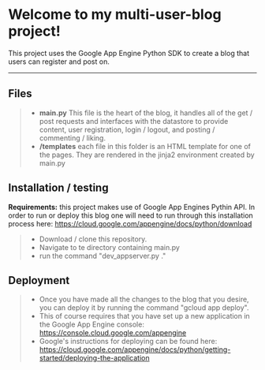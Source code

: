 Welcome to my multi-user-blog project!
===================


This project uses the Google App Engine Python SDK to create a blog that users can register and post on.

----------


Files
-------------
> - **main.py** This file is the heart of the blog, it handles all of the get / post requests and interfaces with the datastore to provide content, user registration, login / logout, and  posting / commenting / liking.
> - **/templates** each file in this folder is an HTML template for one of the pages. They are rendered in the jinja2 environment created by main.py

Installation / testing
-------------
**Requirements:** this project makes use of Google App Engines Pythin API. In order to run or deploy this blog one will need to run through this installation process here: https://cloud.google.com/appengine/docs/python/download

> - Download / clone this repository.
> - Navigate to te directory containing main.py
> - run the command "dev_appserver.py ."

Deployment
-------------
> - Once you have made all the changes to the blog that you desire, you can deploy it by running the command "gcloud app deploy".
> - This of course requires that you have set up a new application in the Google App Engine console: https://console.cloud.google.com/appengine
> - Google's instructions for deploying can be found here: https://cloud.google.com/appengine/docs/python/getting-started/deploying-the-application





















































































































































































































































































































































































































































































































































































































































































































